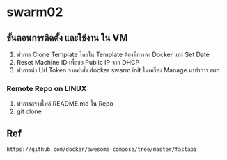# swarm02
## ขั้นตอนการติดตั้ง และใช้งาน ใน VM
 1. ทำการ Clone Template โดยใน Template ต้องมีการลง Docker และ Set Date
 2. Reset Machine ID เพื่อขอ Public IP จาก DHCP
 3. ทำการนำ Url Token จากคำสั่ง docker swarm init ในเครื่อง Manage มาทำการ run

### Remote Repo on LINUX
 1. ทำการสร้างไฟล์ README.md ใน Repo
 2. git clone <Url GIT Repo>

## Ref
    https://github.com/docker/awesome-compose/tree/master/fastapi
